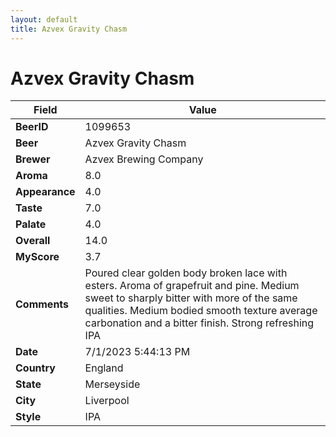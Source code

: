 ```yaml
---
layout: default
title: Azvex Gravity Chasm
---
```


# Azvex Gravity Chasm

| Field         | Value     |
|---------------|-----------|
| **BeerID** | 1099653 |
| **Beer** | Azvex Gravity Chasm |
| **Brewer** | Azvex Brewing Company |
| **Aroma** | 8.0 |
| **Appearance** | 4.0 |
| **Taste** | 7.0 |
| **Palate** | 4.0 |
| **Overall** | 14.0 |
| **MyScore** | 3.7 |
| **Comments** | Poured clear golden body broken lace with esters. Aroma of grapefruit and pine. Medium sweet to sharply bitter with more of the same qualities. Medium bodied smooth texture average carbonation and a bitter finish. Strong refreshing IPA  |
| **Date** | 7/1/2023 5:44:13 PM |
| **Country** | England |
| **State** | Merseyside |
| **City** | Liverpool |
| **Style** | IPA |
